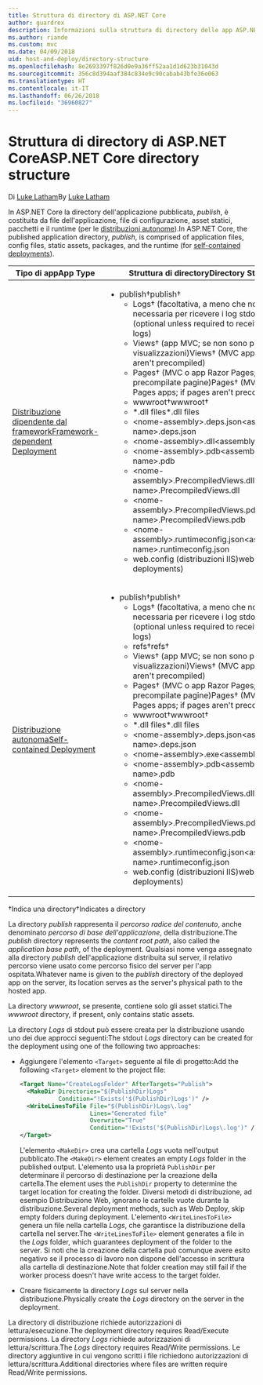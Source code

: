 ```yaml
---
title: Struttura di directory di ASP.NET Core
author: guardrex
description: Informazioni sulla struttura di directory delle app ASP.NET Core pubblicate.
ms.author: riande
ms.custom: mvc
ms.date: 04/09/2018
uid: host-and-deploy/directory-structure
ms.openlocfilehash: 8e2693397f826d0e9a36ff52aa1d1d623b31043d
ms.sourcegitcommit: 356c8d394aaf384c834e9c90cabab43bfe36e063
ms.translationtype: HT
ms.contentlocale: it-IT
ms.lasthandoff: 06/26/2018
ms.locfileid: "36960827"
---
```

# <a name="aspnet-core-directory-structure"></a><span data-ttu-id="784e8-103">Struttura di directory di ASP.NET Core</span><span class="sxs-lookup"><span data-stu-id="784e8-103">ASP.NET Core directory structure</span></span>

<span data-ttu-id="784e8-104">Di [Luke Latham](https://github.com/guardrex)</span><span class="sxs-lookup"><span data-stu-id="784e8-104">By [Luke Latham](https://github.com/guardrex)</span></span>

<span data-ttu-id="784e8-105">In ASP.NET Core la directory dell'applicazione pubblicata, *publish*, è costituita da file dell'applicazione, file di configurazione, asset statici, pacchetti e il runtime (per le [distribuzioni autonome](/dotnet/core/deploying/#self-contained-deployments-scd)).</span><span class="sxs-lookup"><span data-stu-id="784e8-105">In ASP.NET Core, the published application directory, *publish*, is comprised of application files, config files, static assets, packages, and the runtime (for [self-contained deployments](/dotnet/core/deploying/#self-contained-deployments-scd)).</span></span>


| <span data-ttu-id="784e8-106">Tipo di app</span><span class="sxs-lookup"><span data-stu-id="784e8-106">App Type</span></span> | <span data-ttu-id="784e8-107">Struttura di directory</span><span class="sxs-lookup"><span data-stu-id="784e8-107">Directory Structure</span></span> |
| -------- | ------------------- |
| [<span data-ttu-id="784e8-108">Distribuzione dipendente dal framework</span><span class="sxs-lookup"><span data-stu-id="784e8-108">Framework-dependent Deployment</span></span>](/dotnet/core/deploying/#framework-dependent-deployments-fdd) | <ul><li><span data-ttu-id="784e8-109">publish&dagger;</span><span class="sxs-lookup"><span data-stu-id="784e8-109">publish&dagger;</span></span><ul><li><span data-ttu-id="784e8-110">Logs&dagger; (facoltativa, a meno che non sia necessaria per ricevere i log stdout)</span><span class="sxs-lookup"><span data-stu-id="784e8-110">Logs&dagger; (optional unless required to receive stdout logs)</span></span></li><li><span data-ttu-id="784e8-111">Views&dagger; (app MVC; se non sono precompilate visualizzazioni)</span><span class="sxs-lookup"><span data-stu-id="784e8-111">Views&dagger; (MVC apps; if views aren't precompiled)</span></span></li><li><span data-ttu-id="784e8-112">Pages&dagger; (MVC o app Razor Pages; se non sono precompilate pagine)</span><span class="sxs-lookup"><span data-stu-id="784e8-112">Pages&dagger; (MVC or Razor Pages apps; if pages aren't precompiled)</span></span></li><li><span data-ttu-id="784e8-113">wwwroot&dagger;</span><span class="sxs-lookup"><span data-stu-id="784e8-113">wwwroot&dagger;</span></span></li><li><span data-ttu-id="784e8-114">\*\.dll files</span><span class="sxs-lookup"><span data-stu-id="784e8-114">\*\.dll files</span></span></li><li><span data-ttu-id="784e8-115">\<nome-assembly>.deps.json</span><span class="sxs-lookup"><span data-stu-id="784e8-115">\<assembly-name>.deps.json</span></span></li><li><span data-ttu-id="784e8-116">\<nome-assembly>.dll</span><span class="sxs-lookup"><span data-stu-id="784e8-116">\<assembly-name>.dll</span></span></li><li><span data-ttu-id="784e8-117">\<nome-assembly>.pdb</span><span class="sxs-lookup"><span data-stu-id="784e8-117">\<assembly-name>.pdb</span></span></li><li><span data-ttu-id="784e8-118">\<nome-assembly>.PrecompiledViews.dll</span><span class="sxs-lookup"><span data-stu-id="784e8-118">\<assembly-name>.PrecompiledViews.dll</span></span></li><li><span data-ttu-id="784e8-119">\<nome-assembly>.PrecompiledViews.pdb</span><span class="sxs-lookup"><span data-stu-id="784e8-119">\<assembly-name>.PrecompiledViews.pdb</span></span></li><li><span data-ttu-id="784e8-120">\<nome-assembly>.runtimeconfig.json</span><span class="sxs-lookup"><span data-stu-id="784e8-120">\<assembly-name>.runtimeconfig.json</span></span></li><li><span data-ttu-id="784e8-121">web.config (distribuzioni IIS)</span><span class="sxs-lookup"><span data-stu-id="784e8-121">web.config (IIS deployments)</span></span></li></ul></li></ul> |
| [<span data-ttu-id="784e8-122">Distribuzione autonoma</span><span class="sxs-lookup"><span data-stu-id="784e8-122">Self-contained Deployment</span></span>](/dotnet/core/deploying/#self-contained-deployments-scd) | <ul><li><span data-ttu-id="784e8-123">publish&dagger;</span><span class="sxs-lookup"><span data-stu-id="784e8-123">publish&dagger;</span></span><ul><li><span data-ttu-id="784e8-124">Logs&dagger; (facoltativa, a meno che non sia necessaria per ricevere i log stdout)</span><span class="sxs-lookup"><span data-stu-id="784e8-124">Logs&dagger; (optional unless required to receive stdout logs)</span></span></li><li><span data-ttu-id="784e8-125">refs&dagger;</span><span class="sxs-lookup"><span data-stu-id="784e8-125">refs&dagger;</span></span></li><li><span data-ttu-id="784e8-126">Views&dagger; (app MVC; se non sono precompilate visualizzazioni)</span><span class="sxs-lookup"><span data-stu-id="784e8-126">Views&dagger; (MVC apps; if views aren't precompiled)</span></span></li><li><span data-ttu-id="784e8-127">Pages&dagger; (MVC o app Razor Pages; se non sono precompilate pagine)</span><span class="sxs-lookup"><span data-stu-id="784e8-127">Pages&dagger; (MVC or Razor Pages apps; if pages aren't precompiled)</span></span></li><li><span data-ttu-id="784e8-128">wwwroot&dagger;</span><span class="sxs-lookup"><span data-stu-id="784e8-128">wwwroot&dagger;</span></span></li><li><span data-ttu-id="784e8-129">\*.dll files</span><span class="sxs-lookup"><span data-stu-id="784e8-129">\*.dll files</span></span></li><li><span data-ttu-id="784e8-130">\<nome-assembly>.deps.json</span><span class="sxs-lookup"><span data-stu-id="784e8-130">\<assembly-name>.deps.json</span></span></li><li><span data-ttu-id="784e8-131">\<nome-assembly>.exe</span><span class="sxs-lookup"><span data-stu-id="784e8-131">\<assembly-name>.exe</span></span></li><li><span data-ttu-id="784e8-132">\<nome-assembly>.pdb</span><span class="sxs-lookup"><span data-stu-id="784e8-132">\<assembly-name>.pdb</span></span></li><li><span data-ttu-id="784e8-133">\<nome-assembly>.PrecompiledViews.dll</span><span class="sxs-lookup"><span data-stu-id="784e8-133">\<assembly-name>.PrecompiledViews.dll</span></span></li><li><span data-ttu-id="784e8-134">\<nome-assembly>.PrecompiledViews.pdb</span><span class="sxs-lookup"><span data-stu-id="784e8-134">\<assembly-name>.PrecompiledViews.pdb</span></span></li><li><span data-ttu-id="784e8-135">\<nome-assembly>.runtimeconfig.json</span><span class="sxs-lookup"><span data-stu-id="784e8-135">\<assembly-name>.runtimeconfig.json</span></span></li><li><span data-ttu-id="784e8-136">web.config (distribuzioni IIS)</span><span class="sxs-lookup"><span data-stu-id="784e8-136">web.config (IIS deployments)</span></span></li></ul></li></ul> |

<span data-ttu-id="784e8-137">&dagger;Indica una directory</span><span class="sxs-lookup"><span data-stu-id="784e8-137">&dagger;Indicates a directory</span></span>

<span data-ttu-id="784e8-138">La directory *publish* rappresenta il *percorso radice del contenuto*, anche denominato *percorso di base dell'applicazione*, della distribuzione.</span><span class="sxs-lookup"><span data-stu-id="784e8-138">The *publish* directory represents the *content root path*, also called the *application base path*, of the deployment.</span></span> <span data-ttu-id="784e8-139">Qualsiasi nome venga assegnato alla directory *publish* dell'applicazione distribuita sul server, il relativo percorso viene usato come percorso fisico del server per l'app ospitata.</span><span class="sxs-lookup"><span data-stu-id="784e8-139">Whatever name is given to the *publish* directory of the deployed app on the server, its location serves as the server's physical path to the hosted app.</span></span>

<span data-ttu-id="784e8-140">La directory *wwwroot*, se presente, contiene solo gli asset statici.</span><span class="sxs-lookup"><span data-stu-id="784e8-140">The *wwwroot* directory, if present, only contains static assets.</span></span>

<span data-ttu-id="784e8-141">La directory *Logs* di stdout può essere creata per la distribuzione usando uno dei due approcci seguenti:</span><span class="sxs-lookup"><span data-stu-id="784e8-141">The stdout *Logs* directory can be created for the deployment using one of the following two approaches:</span></span>

* <span data-ttu-id="784e8-142">Aggiungere l'elemento `<Target>` seguente al file di progetto:</span><span class="sxs-lookup"><span data-stu-id="784e8-142">Add the following `<Target>` element to the project file:</span></span>

   ```xml
   <Target Name="CreateLogsFolder" AfterTargets="Publish">
     <MakeDir Directories="$(PublishDir)Logs" 
              Condition="!Exists('$(PublishDir)Logs')" />
     <WriteLinesToFile File="$(PublishDir)Logs\.log" 
                       Lines="Generated file" 
                       Overwrite="True" 
                       Condition="!Exists('$(PublishDir)Logs\.log')" />
   </Target>
   ```

   <span data-ttu-id="784e8-143">L'elemento `<MakeDir>` crea una cartella *Logs* vuota nell'output pubblicato.</span><span class="sxs-lookup"><span data-stu-id="784e8-143">The `<MakeDir>` element creates an empty *Logs* folder in the published output.</span></span> <span data-ttu-id="784e8-144">L'elemento usa la proprietà `PublishDir` per determinare il percorso di destinazione per la creazione della cartella.</span><span class="sxs-lookup"><span data-stu-id="784e8-144">The element uses the `PublishDir` property to determine the target location for creating the folder.</span></span> <span data-ttu-id="784e8-145">Diversi metodi di distribuzione, ad esempio Distribuzione Web, ignorano le cartelle vuote durante la distribuzione.</span><span class="sxs-lookup"><span data-stu-id="784e8-145">Several deployment methods, such as Web Deploy, skip empty folders during deployment.</span></span> <span data-ttu-id="784e8-146">L'elemento `<WriteLinesToFile>` genera un file nella cartella *Logs*, che garantisce la distribuzione della cartella nel server.</span><span class="sxs-lookup"><span data-stu-id="784e8-146">The `<WriteLinesToFile>` element generates a file in the *Logs* folder, which guarantees deployment of the folder to the server.</span></span> <span data-ttu-id="784e8-147">Si noti che la creazione della cartella può comunque avere esito negativo se il processo di lavoro non dispone dell'accesso in scrittura alla cartella di destinazione.</span><span class="sxs-lookup"><span data-stu-id="784e8-147">Note that folder creation may still fail if the worker process doesn't have write access to the target folder.</span></span>

* <span data-ttu-id="784e8-148">Creare fisicamente la directory *Logs* sul server nella distribuzione.</span><span class="sxs-lookup"><span data-stu-id="784e8-148">Physically create the *Logs* directory on the server in the deployment.</span></span>

<span data-ttu-id="784e8-149">La directory di distribuzione richiede autorizzazioni di lettura/esecuzione.</span><span class="sxs-lookup"><span data-stu-id="784e8-149">The deployment directory requires Read/Execute permissions.</span></span> <span data-ttu-id="784e8-150">La directory *Logs* richiede autorizzazioni di lettura/scrittura.</span><span class="sxs-lookup"><span data-stu-id="784e8-150">The *Logs* directory requires Read/Write permissions.</span></span> <span data-ttu-id="784e8-151">Le directory aggiuntive in cui vengono scritti i file richiedono autorizzazioni di lettura/scrittura.</span><span class="sxs-lookup"><span data-stu-id="784e8-151">Additional directories where files are written require Read/Write permissions.</span></span>
